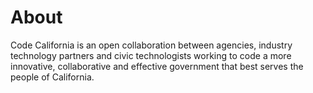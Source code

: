 # About

Code California is an open collaboration between agencies, industry technology partners and civic technologists working to code a more innovative, collaborative and effective government that best serves the people of California.
